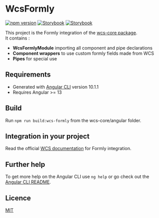 # WcsFormly

[![npm version](https://img.shields.io/npm/v/wcs-formly?style=for-the-badge)](https://www.npmjs.com/package/wcs-formly)
[![Storybook](https://img.shields.io/badge/Angular-fff.svg?logo=angular&style=for-the-badge&logoColor=DD0031)](https://angular.io/)
[![Storybook](https://img.shields.io/badge/Formly-fff.svg?logo=angularuniversal&style=for-the-badge&logoColor=DD0031)](https://formly.dev/)


This project is the Formly integration of the [wcs-core package](https://www.npmjs.com/package/wcs-core).  
It contains :
* **WcsFormlyModule** importing all component and pipe declarations
* **Component wrappers** to use custom formly fields made from WCS
* **Pipes** for special use

## Requirements

- Generated with [Angular CLI](https://github.com/angular/angular-cli) version 10.1.1
- Requires Angular >= 13

## Build

Run `npm run build:wcs-formly` from the wcs-core/angular folder.

## Integration in your project

Read the official [WCS documentation](https://wcs.dev.sncf/?path=/docs/documentation-integrations-formly--documentation#formly-)
for Formly integration.

## Further help

To get more help on the Angular CLI use `ng help` or go check out the [Angular CLI README](https://github.com/angular/angular-cli/blob/master/README.md).

## Licence

[MIT](https://gitlab.com/SNCF/wcs/-/blob/master/LICENSE)
